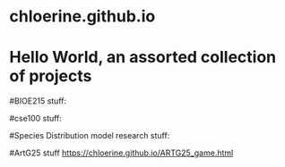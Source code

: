 # chloerine.github.io
# Hello World, an assorted collection of projects

#BIOE215 stuff:

#cse100 stuff:

#Species Distribution model research stuff:

#ArtG25 stuff
https://chloerine.github.io/ARTG25_game.html
